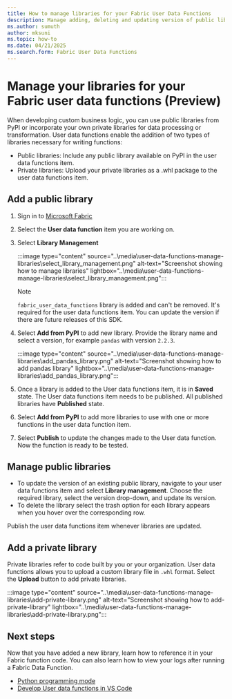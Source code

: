 ```yaml
---
title: How to manage libraries for your Fabric User Data Functions
description: Manage adding, deleting and updating version of public libraries from PyPI to use with User data functions in Fabric.
ms.author: sumuth
author: mksuni
ms.topic: how-to
ms.date: 04/21/2025
ms.search.form: Fabric User Data Functions
---
```


# Manage your libraries for your Fabric user data functions (Preview)

When developing custom business logic, you can use public libraries from PyPI or incorporate your own private libraries for data processing or transformation. User data functions enable the addition of two types of libraries necessary for writing functions:
- Public libraries: Include any public library available on PyPI in the user data functions item.
- Private libraries: Upload your private libraries as a .whl package to the user data functions item.

## Add a public library 

1. Sign in to [Microsoft Fabric ](https://app.fabric.microsoft.com)

2. Select the **User data function** item you are working on. 

3. Select **Library Management**

   :::image type="content" source="..\media\user-data-functions-manage-libraries\select_library_management.png" alt-text="Screenshot showing how to manage libraries" lightbox="..\media\user-data-functions-manage-libraries\select_library_management.png":::

   >[!NOTE]
   > `fabric_user_data_functions` library is added and can't be removed. It's required for the user data functions item. You can update the version if there are future releases of this SDK. 

4. Select **Add from PyPI** to add new library. Provide the library name and select a version, for example `pandas` with version `2.2.3`.

   :::image type="content" source="..\media\user-data-functions-manage-libraries\add_pandas_library.png" alt-text="Screenshot showing how to add pandas library" lightbox="..\media\user-data-functions-manage-libraries\add_pandas_library.png":::

6. Once a library is added to the User data functions item, it is in **Saved** state. The User data functions item needs to be published. All published libraries have **Published** state.

7. Select **Add from PyPI** to add more libraries to use with one or more functions in the user data function item.

8. Select **Publish** to update the changes made to the User data function. Now the function is ready to be tested.

## Manage public libraries
- To update the version of an existing public library, navigate to your user data functions item and select **Library management**. Choose the required library, select the version drop-down, and update its version.
- To delete the library select the trash option for each library appears when you hover over the corresponding row.

Publish the user data functions item whenever libraries are updated. 

## Add a private library 
Private libraries refer to code built by you or your organization. User data functions allows you to upload a custom library file in `.whl` format. Select the **Upload** button to add private libraries. 

:::image type="content" source="..\media\user-data-functions-manage-libraries\add-private-library.png" alt-text="Screenshot showing how to add-private-library" lightbox="..\media\user-data-functions-manage-libraries\add-private-library.png":::

## Next steps
Now that you have added a new library, learn how to reference it in your Fabric function code. You can also learn how to view your logs after running a Fabric Data Function.

- [Python programming mode](./python-programming-model.md)
- [Develop User data functions in VS Code](./create-user-data-functions-in-vs-code.md)
